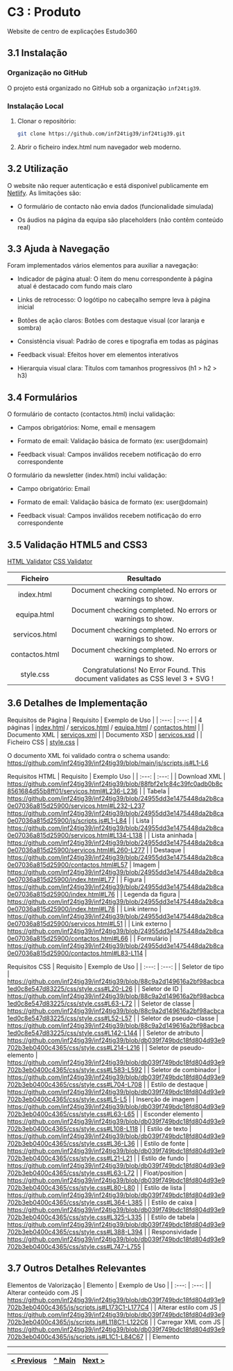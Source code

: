 # C3 : Produto

Website de centro de explicações Estudo360

## 3.1 Instalação

### Organização no GitHub

O projeto está organizado no GitHub sob a organização `inf24tig39`.

### Instalação Local

1. Clonar o repositório:
   ```bash
   git clone https://github.com/inf24tig39/inf24tig39.git
   ```
2. Abrir o ficheiro index.html num navegador web moderno.

## 3.2 Utilização

O website não requer autenticação e está disponível publicamente em [Netlify](https://inf24tig39.netlify.app). As limitações são:

- O formulário de contacto não envia dados (funcionalidade simulada)

- Os áudios na página da equipa são placeholders (não contêm conteúdo real)

## 3.3 Ajuda à Navegação

Foram implementados vários elementos para auxiliar a navegação:

- Indicador de página atual: O item do menu correspondente à página atual é destacado com fundo mais claro

- Links de retrocesso: O logótipo no cabeçalho sempre leva à página inicial

- Botões de ação claros: Botões com destaque visual (cor laranja e sombra)

- Consistência visual: Padrão de cores e tipografia em todas as páginas

- Feedback visual: Efeitos hover em elementos interativos

- Hierarquia visual clara: Títulos com tamanhos progressivos (h1 > h2 > h3)

## 3.4 Formulários

O formulário de contacto (contactos.html) inclui validação:

- Campos obrigatórios: Nome, email e mensagem

- Formato de email: Validação básica de formato (ex: user@domain)

- Feedback visual: Campos inválidos recebem notificação do erro correspondente

O formulário da newsletter (index.html) inclui validação:

- Campo obrigatório: Email

- Formato de email: Validação básica de formato (ex: user@domain)

- Feedback visual: Campos inválidos recebem notificação do erro correspondente

## 3.5 Validação HTML5 and CSS3

[HTML Validator](https://validator.w3.org/nu/#file)
[CSS Validator](https://jigsaw.w3.org/css-validator/#validate_by_upload)

|    Ficheiro    |                                    Resultado                                    |
| :------------: | :-----------------------------------------------------------------------------: |
|   index.html   |           Document checking completed. No errors or warnings to show.           |
|  equipa.html   |           Document checking completed. No errors or warnings to show.           |
| servicos.html  |           Document checking completed. No errors or warnings to show.           |
| contactos.html |           Document checking completed. No errors or warnings to show.           |
|   style.css    | Congratulations! No Error Found. This document validates as CSS level 3 + SVG ! |

## 3.6 Detalhes de Implementação

Requisitos de Página
| Requisito | Exemplo de Uso |
| :---: | :---: |
| 4 páginas | [index.html](../index.html) / [servicos.html](../servicos.html) / [equipa.html](../equipa.html) / [contactos.html](../contactos.html) |
| Documento XML | [servicos.xml](../xml/servicos.xml) |
| Documento XSD | [servicos.xsd](../xml/servicos.xsd) |
| Ficheiro CSS | [style.css](../css/style.css) |

O documento XML foi validado contra o schema usando:
https://github.com/inf24tig39/inf24tig39/blob/main/js/scripts.js#L1-L6

Requisitos HTML
| Requisito | Exemplo Uso |
| :---: | :---: |
| Download XML | https://github.com/inf24tig39/inf24tig39/blob/88fbf2e1c84c39fc0adb0b8c8561684d55b8ff01/servicos.html#L236-L236 |
| Tabela | https://github.com/inf24tig39/inf24tig39/blob/24955dd3e1475448da2b8ca0e07036a815d25900/servicos.html#L232-L237 https://github.com/inf24tig39/inf24tig39/blob/24955dd3e1475448da2b8ca0e07036a815d25900/js/scripts.js#L1-L84 |
| Lista | https://github.com/inf24tig39/inf24tig39/blob/24955dd3e1475448da2b8ca0e07036a815d25900/servicos.html#L134-L138 |
| Lista aninhada | https://github.com/inf24tig39/inf24tig39/blob/24955dd3e1475448da2b8ca0e07036a815d25900/servicos.html#L260-L277 |
| Destaque | https://github.com/inf24tig39/inf24tig39/blob/24955dd3e1475448da2b8ca0e07036a815d25900/contactos.html#L57
| Imagem | https://github.com/inf24tig39/inf24tig39/blob/24955dd3e1475448da2b8ca0e07036a815d25900/index.html#L77 |
| Figura | https://github.com/inf24tig39/inf24tig39/blob/24955dd3e1475448da2b8ca0e07036a815d25900/index.html#L76 |
| Legenda da figura | https://github.com/inf24tig39/inf24tig39/blob/24955dd3e1475448da2b8ca0e07036a815d25900/index.html#L78 |
| Link interno | https://github.com/inf24tig39/inf24tig39/blob/24955dd3e1475448da2b8ca0e07036a815d25900/servicos.html#L51 |
| Link externo | https://github.com/inf24tig39/inf24tig39/blob/24955dd3e1475448da2b8ca0e07036a815d25900/contactos.html#L66 |
| Formulário | https://github.com/inf24tig39/inf24tig39/blob/24955dd3e1475448da2b8ca0e07036a815d25900/contactos.html#L83-L114 |

Requisitos CSS
| Requisito | Exemplo de Uso |
| :---: | :---: |
| Seletor de tipo | https://github.com/inf24tig39/inf24tig39/blob/88c9a2d149616a2bf98acbca1ed0c8e547d83225/css/style.css#L20-L26 |
| Seletor de ID | https://github.com/inf24tig39/inf24tig39/blob/88c9a2d149616a2bf98acbca1ed0c8e547d83225/css/style.css#L63-L72 |
| Seletor de classe | https://github.com/inf24tig39/inf24tig39/blob/88c9a2d149616a2bf98acbca1ed0c8e547d83225/css/style.css#L52-L57 |
| Seletor de pseudo-classe | https://github.com/inf24tig39/inf24tig39/blob/88c9a2d149616a2bf98acbca1ed0c8e547d83225/css/style.css#L142-L144 |
| Seletor de atributo | https://github.com/inf24tig39/inf24tig39/blob/db039f749bdc18fd804d93e9702b3eb0400c4365/css/style.css#L214-L216 |
| Seletor de pseudo-elemento | https://github.com/inf24tig39/inf24tig39/blob/db039f749bdc18fd804d93e9702b3eb0400c4365/css/style.css#L583-L592 |
| Seletor de combinador | https://github.com/inf24tig39/inf24tig39/blob/db039f749bdc18fd804d93e9702b3eb0400c4365/css/style.css#L704-L708 |
| Estilo de destaque | https://github.com/inf24tig39/inf24tig39/blob/db039f749bdc18fd804d93e9702b3eb0400c4365/css/style.css#L5-L5 |
| Inserção de imagem | https://github.com/inf24tig39/inf24tig39/blob/db039f749bdc18fd804d93e9702b3eb0400c4365/css/style.css#L63-L65 |
| Esconder elemento | https://github.com/inf24tig39/inf24tig39/blob/db039f749bdc18fd804d93e9702b3eb0400c4365/css/style.css#L108-L118 |
| Estilo de texto | https://github.com/inf24tig39/inf24tig39/blob/db039f749bdc18fd804d93e9702b3eb0400c4365/css/style.css#L36-L36 |
| Estilo de fonte | https://github.com/inf24tig39/inf24tig39/blob/db039f749bdc18fd804d93e9702b3eb0400c4365/css/style.css#L21-L21 |
| Estilo de fundo | https://github.com/inf24tig39/inf24tig39/blob/db039f749bdc18fd804d93e9702b3eb0400c4365/css/style.css#L63-L72 |
| Float/position | https://github.com/inf24tig39/inf24tig39/blob/db039f749bdc18fd804d93e9702b3eb0400c4365/css/style.css#L80-L80 |
| Estilo de lista | https://github.com/inf24tig39/inf24tig39/blob/db039f749bdc18fd804d93e9702b3eb0400c4365/css/style.css#L364-L385 |
| Estilo de caixa | https://github.com/inf24tig39/inf24tig39/blob/db039f749bdc18fd804d93e9702b3eb0400c4365/css/style.css#L325-L335 |
| Estilo de tabela | https://github.com/inf24tig39/inf24tig39/blob/db039f749bdc18fd804d93e9702b3eb0400c4365/css/style.css#L388-L394 |
| Responsividade | https://github.com/inf24tig39/inf24tig39/blob/db039f749bdc18fd804d93e9702b3eb0400c4365/css/style.css#L747-L755 |

## 3.7 Outros Detalhes Relevantes

Elementos de Valorização
| Elemento | Exemplo de Uso |
| :---: | :---: |
| Alterar conteúdo com JS | https://github.com/inf24tig39/inf24tig39/blob/db039f749bdc18fd804d93e9702b3eb0400c4365/js/scripts.js#L173C1-L177C4 |
| Alterar estilo com JS | https://github.com/inf24tig39/inf24tig39/blob/db039f749bdc18fd804d93e9702b3eb0400c4365/js/scripts.js#L118C1-L122C6 |
| Carregar XML com JS | https://github.com/inf24tig39/inf24tig39/blob/db039f749bdc18fd804d93e9702b3eb0400c4365/js/scripts.js#L1C1-L84C67 |
| Elemento <audio> | https://github.com/inf24tig39/inf24tig39/blob/db039f749bdc18fd804d93e9702b3eb0400c4365/equipa.html#L76C13-L78C21 |
| CSS Flexbox | https://github.com/inf24tig39/inf24tig39/blob/db039f749bdc18fd804d93e9702b3eb0400c4365/css/style.css#L85C1-L86C17 |
| CSS Transition | https://github.com/inf24tig39/inf24tig39/blob/db039f749bdc18fd804d93e9702b3eb0400c4365/css/style.css#L204C3-L204C29 |
| CSS Transform | https://github.com/inf24tig39/inf24tig39/blob/db039f749bdc18fd804d93e9702b3eb0400c4365/css/style.css#L210C3-L210C31 |
| CSS Animation | https://github.com/inf24tig39/inf24tig39/blob/db039f749bdc18fd804d93e9702b3eb0400c4365/css/style.css#L1156C1-L1170C2 |
| Design Responsivo | https://github.com/inf24tig39/inf24tig39/blob/db039f749bdc18fd804d93e9702b3eb0400c4365/css/style.css#L757C1-L768C4 |

---

| [< Previous](c2.md) | [^ Main](../../../) | [Next >](c4.md) |
| :------------------ | :-----------------: | --------------: |
